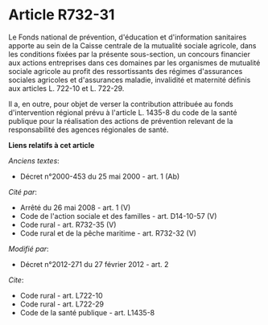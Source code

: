 # Article R732-31

Le Fonds national de prévention, d'éducation et d'information sanitaires apporte au sein de la Caisse centrale de la
mutualité sociale agricole, dans les conditions fixées par la présente sous-section, un concours financier aux actions
entreprises dans ces domaines par les organismes de mutualité sociale agricole au profit des ressortissants des régimes
d'assurances sociales agricoles et d'assurances maladie, invalidité et maternité définis aux articles L. 722-10 et L.
722-29. 

Il a, en outre, pour objet de verser la contribution attribuée au fonds d'intervention régional prévu à l'article L. 1435-8
du code de la santé publique pour la réalisation des actions de prévention relevant de la responsabilité des agences
régionales de santé.

**Liens relatifs à cet article**

_Anciens textes_:

  - Décret n°2000-453 du 25 mai 2000 - art. 1 (Ab)

_Cité par_:

  - Arrêté du 26 mai 2008 - art. 1 (V)
  - Code de l'action sociale et des familles - art. D14-10-57 (V)
  - Code rural - art. R732-35 (V)
  - Code rural et de la pêche maritime - art. R732-32 (V)

_Modifié par_:

  - Décret n°2012-271 du 27 février 2012 - art. 2

_Cite_:

  - Code rural - art. L722-10
  - Code rural - art. L722-29
  - Code de la santé publique - art. L1435-8
